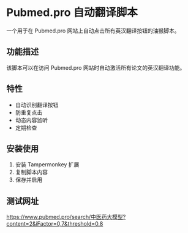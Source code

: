 # Pubmed.pro 自动翻译脚本

一个用于在 Pubmed.pro 网站上自动点击所有英汉翻译按钮的油猴脚本。

## 功能描述

该脚本可以在访问 Pubmed.pro 网站时自动激活所有论文的英汉翻译功能。

## 特性

- 自动识别翻译按钮
- 防重复点击
- 动态内容监听
- 定期检查

## 安装使用

1. 安装 Tampermonkey 扩展
2. 复制脚本内容
3. 保存并启用

## 测试网址

https://www.pubmed.pro/search/中医药大模型?content=2&iFactor=0,7&threshold=0.8

